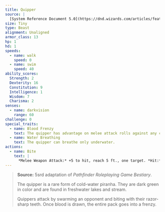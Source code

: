 ```yaml
---
title: Quipper
source: |
  [System Reference Document 5.0](https://dnd.wizards.com/articles/features/systems-reference-document-srd)
size: Tiny
type: Beast
alignment: Unaligned
armor_class: 13
hp: 1
hd: 1
speeds:
  - name: walk
    speed: 0
  - name: swim
    speed: 40
ability_scores:
  Strength: 2
  Dexterity: 16
  Constitution: 9
  Intelligence: 1
  Wisdom: 7
  Charisma: 2
senses:
  - name: darkvision
    range: 60
challenge: 0
special_traits:
  - name: Blood Frenzy
    text: The quipper has advantage on melee attack rolls against any creature that doesn't have all its hit points.
  - name: Water Breathing
    text: The quipper can breathe only underwater.
actions:
  - name: Bite
    text: |
      *Melee Weapon Attack:* +5 to hit, reach 5 ft., one target. *Hit:* 1 piercing damage.
---
```


> **Source:** 5srd adaptation of *Pathfinder Roleplaying Game Bestiary*.
>
> The quipper is a rare form of cold-water piranha. They are dark green in color and are found in freshwater lakes and stream.
>
> Quippers attack by swarming an opponent and biting with their razor-sharp teeth. Once blood is drawn, the entire pack goes into a frenzy.

